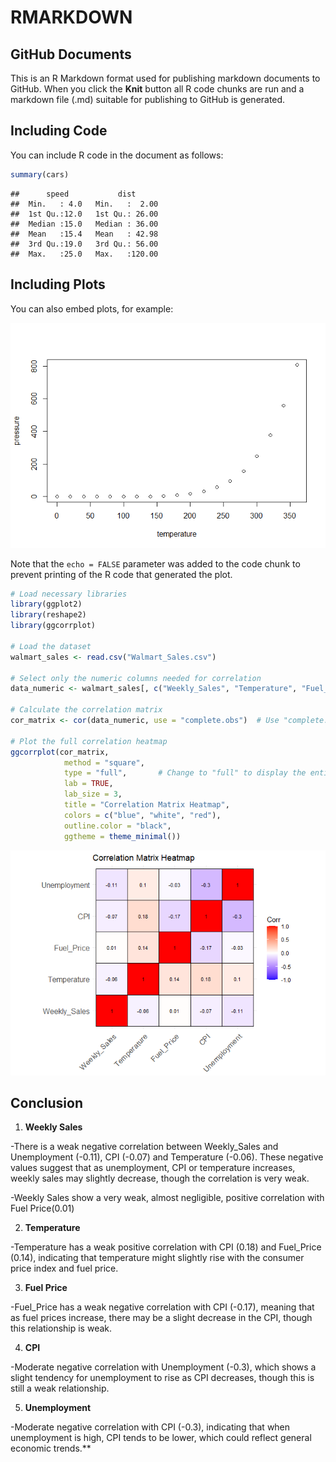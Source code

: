 RMARKDOWN
================

## GitHub Documents

This is an R Markdown format used for publishing markdown documents to
GitHub. When you click the **Knit** button all R code chunks are run and
a markdown file (.md) suitable for publishing to GitHub is generated.

## Including Code

You can include R code in the document as follows:

``` r
summary(cars)
```

    ##      speed           dist       
    ##  Min.   : 4.0   Min.   :  2.00  
    ##  1st Qu.:12.0   1st Qu.: 26.00  
    ##  Median :15.0   Median : 36.00  
    ##  Mean   :15.4   Mean   : 42.98  
    ##  3rd Qu.:19.0   3rd Qu.: 56.00  
    ##  Max.   :25.0   Max.   :120.00

## Including Plots

You can also embed plots, for example:

![](RMARKDOWN-LATEST_files/figure-gfm/pressure-1.png)<!-- -->

Note that the `echo = FALSE` parameter was added to the code chunk to
prevent printing of the R code that generated the plot.

``` r
# Load necessary libraries
library(ggplot2)
library(reshape2)
library(ggcorrplot)

# Load the dataset
walmart_sales <- read.csv("Walmart_Sales.csv")

# Select only the numeric columns needed for correlation
data_numeric <- walmart_sales[, c("Weekly_Sales", "Temperature", "Fuel_Price", "CPI", "Unemployment")]

# Calculate the correlation matrix
cor_matrix <- cor(data_numeric, use = "complete.obs")  # Use "complete.obs" to handle missing values

# Plot the full correlation heatmap
ggcorrplot(cor_matrix, 
            method = "square", 
            type = "full",       # Change to "full" to display the entire matrix
            lab = TRUE, 
            lab_size = 3, 
            title = "Correlation Matrix Heatmap",
            colors = c("blue", "white", "red"),
            outline.color = "black",
            ggtheme = theme_minimal())
```

![](RMARKDOWN-LATEST_files/figure-gfm/project%201-1.png)<!-- -->

## Conclusion

1.  **Weekly Sales**

-There is a weak negative correlation between Weekly_Sales and
Unemployment (-0.11), CPI (-0.07) and Temperature (-0.06). These
negative values suggest that as unemployment, CPI or temperature
increases, weekly sales may slightly decrease, though the correlation is
very weak.

-Weekly Sales show a very weak, almost negligible, positive correlation
with Fuel Price(0.01)

2.  **Temperature**

-Temperature has a weak positive correlation with CPI (0.18) and
Fuel_Price (0.14), indicating that temperature might slightly rise with
the consumer price index and fuel price.

3.  **Fuel Price**

-Fuel_Price has a weak negative correlation with CPI (-0.17), meaning
that as fuel prices increase, there may be a slight decrease in the CPI,
though this relationship is weak.

4.  **CPI**

-Moderate negative correlation with Unemployment (-0.3), which shows a
slight tendency for unemployment to rise as CPI decreases, though this
is still a weak relationship.

5.  **Unemployment**

-Moderate negative correlation with CPI (-0.3), indicating that when
unemployment is high, CPI tends to be lower, which could reflect general
economic trends.\*\*
